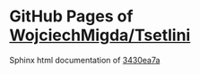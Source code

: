 GitHub Pages of [WojciechMigda/Tsetlini](https://github.com/WojciechMigda/Tsetlini.git)
===
Sphinx html documentation of [3430ea7a](https://github.com/WojciechMigda/Tsetlini/tree/3430ea7a304e58be33d685835a6be5430ff8331a)

